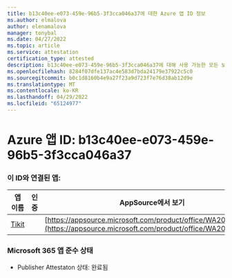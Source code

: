 ```yaml
---
title: b13c40ee-e073-459e-96b5-3f3cca046a37에 대한 Azure 앱 ID 정보
ms.author: elmalova
author: elenamalova
manager: tonybal
ms.date: 04/27/2022
ms.topic: article
ms.service: attestation
certification_type: attested
description: b13c40ee-e073-459e-96b5-3f3cca046a37에 대해 사용 가능한 모든 보안 및 규정 준수 정보입니다.
ms.openlocfilehash: 8284f07dfe137ac4e583d7bda24179e37922c5c0
ms.sourcegitcommit: b0c1d8160b4e9a27f23a9d723f7e76d38ab12d9e
ms.translationtype: MT
ms.contentlocale: ko-KR
ms.lasthandoff: 04/29/2022
ms.locfileid: "65124977"
---
```

# <a name="azure-app-id-b13c40ee-e073-459e-96b5-3f3cca046a37"></a>Azure 앱 ID: b13c40ee-e073-459e-96b5-3f3cca046a37


### <a name="apps-associated-with-this-id"></a>이 ID와 연결된 앱:
| **앱 이름** | **인증** | **AppSource에서 보기** |
|--------------|---------------|-----------------------|
| [Tikit](../forward/WA200002602.md) |  | [https://appsource.microsoft.com/product/office/WA200002602](https://appsource.microsoft.com/product/office/WA200002602) |

### <a name="microsoft-365-app-compliance-status"></a>Microsoft 365 앱 준수 상태
- Publisher Attestaton 상태: 완료됨

